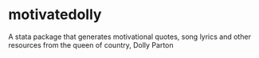# motivatedolly
A stata package that generates motivational quotes, song lyrics and other resources from the queen of country, Dolly Parton
